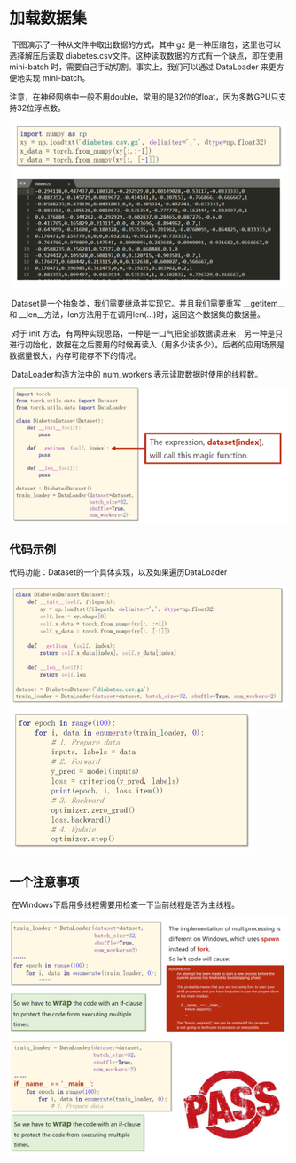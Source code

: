 # 加载数据集

​		下图演示了一种从文件中取出数据的方式，其中 gz 是一种压缩包，这里也可以选择解压后读取 diabetes.csv文件。这种读取数据的方式有一个缺点，即在使用 mini-batch 时，需要自己手动切割。事实上，我们可以通过 DataLoader 来更方便地实现 mini-batch。

​		注意，在神经网络中一般不用double，常用的是32位的float，因为多数GPU只支持32位浮点数。

 <img src="src-PyTorch深度学习实践/image-20200820213035294.png" style="zoom:60%" />

​		Dataset是一个抽象类，我们需要继承并实现它。并且我们需要重写 \_\_getitem\_\_ 和 \_\_len\_\_方法，len方法用于在调用len(...)时，返回这个数据集的数据量。

​		对于 init 方法，有两种实现思路，一种是一口气把全部数据读进来，另一种是只进行初始化，数据在之后要用的时候再读入（用多少读多少）。后者的应用场景是数据量很大，内存可能存不下的情况。

​		DataLoader构造方法中的 num_workers 表示读取数据时使用的线程数。

<img src="src-PyTorch深度学习实践/image-20200820214409762.png" style="zoom:60%"/>

 ## 代码示例

代码功能：Dataset的一个具体实现，以及如果遍历DataLoader

<img src="src-PyTorch深度学习实践/image-20200820215706295.png" style="zoom:50%" />
<img src="src-PyTorch深度学习实践/image-20200820215712361.png" style="zoom:50%" />

## 一个注意事项

​		在Windows下启用多线程需要用检查一下当前线程是否为主线程。

<img src="src-PyTorch深度学习实践/image-20200820215143560.png" style="zoom:50%" />
<img src="src-PyTorch深度学习实践/image-20200820215149146.png" style="zoom:50%" />